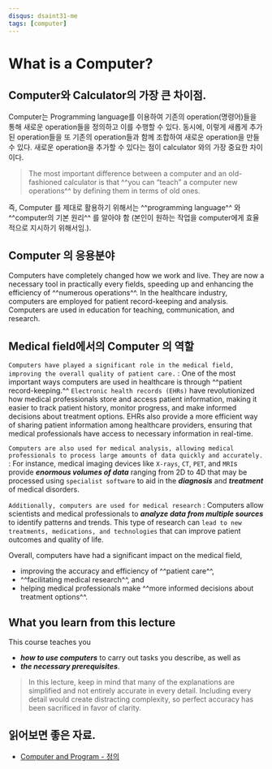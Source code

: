 ```yaml
---
disqus: dsaint31-me
tags: [computer]
---
```


# What is a Computer?

## Computer와 Calculator의 가장 큰 차이점.

Computer는 Programming language를 이용하여 기존의 operation(명령어)들을 통해 새로운 operation들을 정의하고 이를 수행할 수 있다.
동시에, 이렇게 새롭게 추가된 operation들을 또 기존의 operation들과 함께 조합하여 새로운 operation을 만들 수 있다. 새로운 operation을 추가할 수 있다는 점이 calculator 와의 가장 중요한 차이이다.

> The most important difference between a computer and an old-fashioned calculator is that ^^you can “teach” a computer new operations^^ by defining them in terms of old ones.  

즉, Computer 를 제대로 활용하기 위해서는 ^^programming language^^ 와 ^^computer의 기본 원리^^ 를 알아야 함 (본인이 원하는 작업을 computer에게 효율적으로 지시하기 위해서임.). 

## Computer 의 응용분야

Computers have completely changed how we work and live. 
They are now a necessary tool in practically every fields, speeding up and enhancing the efficiency of ^^numerous operations^^. 
In the healthcare industry, computers are employed for patient record-keeping and analysis. 
Computers are used in education for teaching, communication, and research.

## Medical field에서의 Computer 의 역할

`Computers have played a significant role in the medical field, improving the overall quality of patient care.` 
: One of the most important ways computers are used in healthcare is through ^^patient record-keeping.^^ `Electronic health records (EHRs)` have revolutionized how medical professionals store and access patient information, making it easier to track patient history, monitor progress, and make informed decisions about treatment options. EHRs also provide a more efficient way of sharing patient information among healthcare providers, ensuring that medical professionals have access to necessary information in real-time.

`Computers are also used for medical analysis, allowing medical professionals to process large amounts of data quickly and accurately.` 
: For instance, medical imaging devices like `X-rays`, `CT`, `PET`, and `MRI`s provide ***enormous volumes of data*** ranging from 2D to 4D that may be processed using `specialist software` to aid in the ***diagnosis*** and ***treatment*** of medical disorders.

`Additionally, computers are used for medical research`
: Computers allow scientists and medical professionals to ***analyze data from multiple sources*** to identify patterns and trends. This type of research can `lead to new treatments, medications, and technologies` that can improve patient outcomes and quality of life.


Overall, computers have had a significant impact on the medical field, 

* improving the accuracy and efficiency of ^^patient care^^, 
* ^^facilitating medical research^^, and 
* helping medical professionals make ^^more informed decisions about treatment options^^.

## What you learn from this lecture

This course teaches you 

* ***how to use computers*** to carry out tasks you describe, as well as 
* ***the necessary prerequisites***. 

> In this lecture, keep in mind that many of the explanations are simplified and not entirely accurate in every detail. Including every detail would create distracting complexity, so perfect accuracy has been sacrificed in favor of clarity.

## 읽어보면 좋은 자료.

* [Computer and Program - 정의](https://dsaint31.tistory.com/436)
